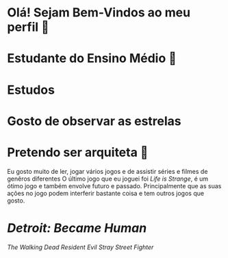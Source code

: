  # Olá! Sejam Bem-Vindos ao meu perfil 👾
 # Estudante do Ensino Médio 🌼
 # Estudos
 # Gosto de observar as estrelas
 # Pretendo ser arquiteta 🔹
 Eu gosto muito de ler, jogar vários jogos e de assistir séries e filmes de genêros diferentes
 O último jogo que eu joguei foi *Life is Strange*, é um ótimo jogo e também envolve futuro e passado. Principalmente que as suas ações no jogo podem interferir bastante coisa e tem outros jogos que gosto.
# *Detroit: Became Human*
 *The Walking Dead*
 *Resident Evil*
 *Stray*
 *Street Fighter*

